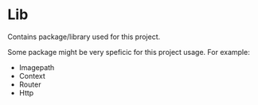 # Lib

Contains package/library used for this project.

Some package might be very speficic for this project usage. For example:

- Imagepath
- Context
- Router
- Http
